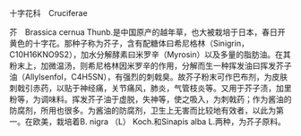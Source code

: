 十字花科　Cruciferae

  

芥　Brassica cernua Thunb.是中国原产的越年草，也大被栽培于日本，春日开黄色的十字花。那种子称为芥子，含有配糖体曰希尼格林（Sinigrin，C10H16KNO9S2），加水分解酵素曰米罗辛（Myrosin）以及多量的脂肪油。在其粉末上，加微温汤，则希尼格林因米罗辛的作用，分解而生一种挥发油曰挥发芥子油（Allylsenfol，C4H5SN），有强烈的刺戟臭。故芥子粉末可作巴布剂，为皮肤刺戟引赤药，以贴于神经痛，关节痛风，肺炎，气管枝炎等。又用于芥子渍，加里粉等，为调味料。挥发芥子油于虚脱，失神等，使之吸入，为刺戟药；作为酱油的防腐剂，所用也很多。为酱油的防腐剂，卫生上无害而比较地有效者，以此为第一。在欧美，栽培着B. nigra （L） Koch.和Sinapis alba L.两种，为芥子原料。